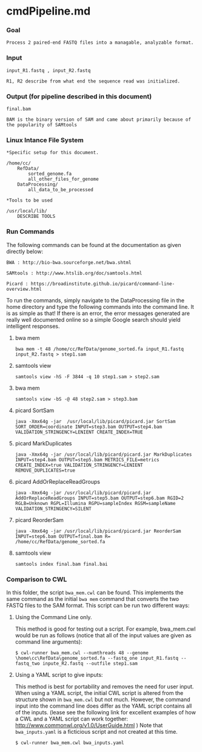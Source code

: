 cmdPipeline.md
==============

### Goal ###

    Process 2 paired-end FASTQ files into a managable, analyzable format.

### Input ###

    input_R1.fastq , input_R2.fastq
	
	R1, R2 describe from what end the sequence read was initialized.
	
### Output (for pipeline described in this document) ###

	final.bam
	
	BAM is the binary version of SAM and came about primarily because of the popularity of SAMtools
	
### Linux Intance File System ###

	*Specific setup for this document.

~~~
/home/cc/
	RefData/
		sorted_genome.fa
		all_other_files_for_genome
	DataProcessing/
		all_data_to_be_processed
~~~

	*Tools to be used
	
~~~
/usr/local/lib/
	DESCRIBE TOOLS
~~~

### Run Commands ###

The following commands can be found at the documentation as given directly below: 

    BWA : http://bio-bwa.sourceforge.net/bwa.shtml
    
    SAMtools : http://www.htslib.org/doc/samtools.html
    
    Picard : https://broadinstitute.github.io/picard/command-line-overview.html
    
To run the commands, simply navigate to the DataProcessing file in the home directory and type the following commands into the command line. It is as simple as that! If there is an error, the error messages generated are really well documented online so a simple Google search should yield intelligent responses.

1. bwa mem

	~~~
	bwa mem -t 48 /home/cc/RefData/genome_sorted.fa input_R1.fastq input_R2.fastq > step1.sam
	~~~

2. samtools view

	~~~
	samtools view -hS -F 3844 -q 10 step1.sam > step2.sam
	~~~
	
3. bwa mem

	~~~
	samtools view -bS -@ 48 step2.sam > step3.bam
	~~~

4. picard SortSam

	~~~
	java -Xmx64g -jar  /usr/local/lib/picard/picard.jar SortSam SORT_ORDER=coordinate INPUT=step3.bam OUTPUT=step4.bam VALIDATION_STRINGENCY=LENIENT CREATE_INDEX=TRUE
	~~~
	
5. picard MarkDuplicates

	~~~
	java -Xmx64g -jar /usr/local/lib/picard/picard.jar MarkDuplicates INPUT=step4.bam OUTPUT=step5.bam METRICS_FILE=metrics CREATE_INDEX=true VALIDATION_STRINGENCY=LENIENT REMOVE_DUPLICATES=true
	~~~

6. picard AddOrReplaceReadGroups

	~~~
	java -Xmx64g -jar /usr/local/lib/picard/picard.jar AddOrReplaceReadGroups INPUT=step5.bam OUTPUT=step6.bam RGID=2 RGLB=Unknown RGPL=Illumina RGPU=sampleIndex RGSM=sampleName VALIDATION_STRINGENCY=SILENT
	~~~
	
7. picard ReorderSam

	~~~
	java -Xmx64g -jar /usr/local/lib/picard/picard.jar ReorderSam INPUT=step6.bam OUTPUT=final.bam R= /home/cc/RefData/genome_sorted.fa
	~~~

8. samtools view

	~~~
	samtools index final.bam final.bai
	~~~

### Comparison to CWL ###

In this folder, the script `bwa_mem.cwl` can be found. This implements the same command as the initial `bwa mem` command that converts the two FASTQ files to the SAM format. This script can be run two different ways:

1. Using the Command Line only.
    
    This method is good for testing out a script. For example, bwa_mem.cwl would be run as follows (notice that all of the input values are given as command line arguments):
    
    ~~~
    $ cwl-runner bwa_mem.cwl --numthreads 48 --genome \home\cc\RefData\genome_sorted.fa --fastq_one input_R1.fastq --fastq_two inpute_R2.fastq --outfile step1.sam
    ~~~
    
2. Using a YAML script to give inputs:

    This method is best for portability and removes the need for user input. When using a YAML script, the initial CWL script is altered from the structure shown in `bwa_mem.cwl` but not much. However, the command input into the command line does differ as the YAML script contains all of the inputs. (lease see the following link for excellent examples of how a CWL and a YAML script can work together: http://www.commonwl.org/v1.0/UserGuide.html ) Note that `bwa_inputs.yaml` is a ficticious script and not created at this time.
    
    ~~~
    $ cwl-runner bwa_mem.cwl bwa_inputs.yaml
    ~~~
